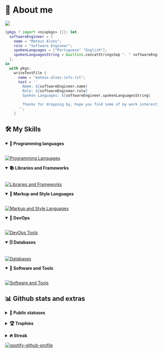 # 📜 About me
[![](https://visitcount.itsvg.in/api?id=redyf&label=Profile%20Views&color=1&icon=6&pretty=true)](https://visitcount.itsvg.in)
```nix
{pkgs ? import <nixpkgs> {}}: let
  softwareEngineer = {
    name = "Mateus Alves";
    role = "Software Engineer";
    spokenLanguages = ["Portuguese" "English"];
    spokenLanguagesString = builtins.concatStringsSep ", " softwareEngineer.spokenLanguages;
  };
in
  with pkgs;
    writeTextFile {
      name = "mateus-alves-info.txt";
      text = ''
        Name: ${softwareEngineer.name}
        Role: ${softwareEngineer.role}
        Spoken Languages: ${softwareEngineer.spokenLanguagesString}

        Thanks for dropping by, hope you find some of my work interesting.
      '';
    }
```
## 🛠️ My Skills 

<details open>
  <summary><b>📌 Programming languages</b></summary>
  <br>

[![Programming Languages](https://skillicons.dev/icons?i=js,typescript,python,go,rust)](https://skillicons.dev)
</details>

<details open>
  <summary><b>📚 Libraries and Frameworks</b></summary>
  <br>

[![Libraries and Frameworks](https://skillicons.dev/icons?i=react,nextjs,express,jest,tailwind)](https://skillicons.dev)
</details>

<details open>
  <summary><b>🎨 Markup and Style Languages</b></summary>
  <br>

[![Markup and Style Languages](https://skillicons.dev/icons?i=html,css,markdown)](https://skillicons.dev)
</details>

<details open>
  <summary><b>🧠 DevOps</b></summary>
  <br>

[![DevOps Tools](https://skillicons.dev/icons?i=docker,nix,aws,vercel)](https://skillicons.dev)
</details>

<details open>
  <summary><b>🗄️ Databases</b></summary>
  <br>
    
[![Databases](https://skillicons.dev/icons?i=mysql,postgres)](https://skillicons.dev)
</details>

<details open>
  <summary><b>🔧 Software and Tools</b></summary>
  <br>
    
[![Software and Tools](https://skillicons.dev/icons?i=git,github,neovim,linux,obsidian,figma)](https://skillicons.dev)
</details>

## 📊 Github stats and extras

<details>
  <summary><b>🧬 Public statuses</b></summary>
  <br>
  
<img height="180em" src="https://github-readme-stats.vercel.app/api?username=redyf&show_icons=true&bg_color=00000000"/>
<img height="180em" src="https://github-readme-stats.vercel.app/api/top-langs/?username=redyf&layout=compact&bg_color=00000000"/>

</details>
<br>

<details>
  <summary><b>🏆 Trophies</b></summary>
<br>

  <img src="https://github-profile-trophy.vercel.app/?username=redyf&theme=tokyonight&row=2&no-bg=true&column=3&margin-w=15&margin-h=15"/>
</details>

<br>

<details>
  <summary><b>🔥 Streak</b></summary>
  <br>

[![GitHub Streak](https://streak-stats.demolab.com?user=redyf&theme=transparent&date_format=%5BY%20%5DM%20j)](https://git.io/streak-stats)
</details>

[![spotify-github-profile](https://spotify-github-profile.vercel.app/api/view?uid=223frqcd4sglhnlczco6bmc7a&cover_image=true&theme=novatorem&show_offline=true&background_color=000000&interchange=false&bar_color=53b14f&bar_color_cover=false)](https://github.com/kittinan/spotify-github-profile)
